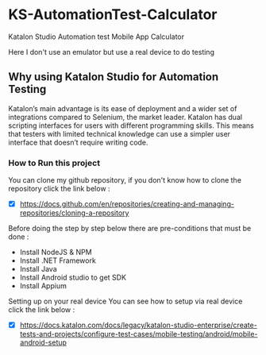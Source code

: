 # KS-AutomationTest-Calculator
Katalon Studio Automation test Mobile App Calculator

Here I don't use an emulator but use a real device to do testing

## Why using Katalon Studio for Automation Testing
Katalon’s main advantage is its ease of deployment and a wider set of integrations compared to Selenium, the market leader. Katalon has dual scripting interfaces for users with different programming skills. This means that testers with limited technical knowledge can use a simpler user interface that doesn’t require writing code.

### How to Run this project
You can clone my github repository, if you don't know how to clone the repository click the link below :
- [x] https://docs.github.com/en/repositories/creating-and-managing-repositories/cloning-a-repository

Before doing the step by step below there are pre-conditions that must be done :
- Install NodeJS & NPM
- Install .NET Framework
- Install Java
- Install Android studio to get SDK
- Install Appium

Setting up on your real device
You can see how to setup via real device click the link below :
- [x] https://docs.katalon.com/docs/legacy/katalon-studio-enterprise/create-tests-and-projects/configure-test-cases/mobile-testing/android/mobile-android-setup
